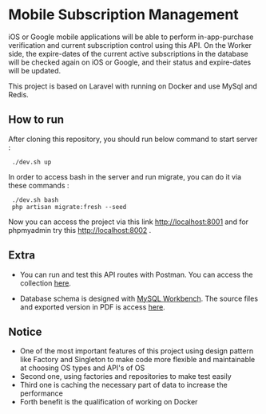 # Mobile Subscription Management 
  
iOS or Google mobile applications will be able to perform in-app-purchase  verification and current subscription control using this API.
On the Worker side, the expire-dates of the current active subscriptions in the database will be checked again on iOS or Google, and their status and expire-dates will be updated.

This project is based on Laravel with running on Docker and use MySql and Redis.
  
## How to run
After cloning this repository, you should run below command to start server :
  
	 ./dev.sh up

In order to access bash in the server and run migrate, you can do it via these commands :
  
	 ./dev.sh bash
	 php artisan migrate:fresh --seed
	 
Now you can access the project via this link [http://localhost:8001]( http://localhost:8001 ) and for phpmyadmin try this [http://localhost:8002]( http://localhost:8002 ) .

## Extra
- You can run and test this API routes with Postman. You can access the collection [here](https://github.com/amir-shadanfar/mobile-subscription-management/tree/main/postman).

- Database schema is designed with [MySQL Workbench]( https://dev.mysql.com/downloads/workbench ). The source files and exported version in PDF is access [here](https://github.com/amir-shadanfar/mobile-subscription-management/tree/main/dbschema).

## Notice
-	One of the most important features of this project using design pattern like Factory and Singleton to make code more flexible and maintainable at choosing OS types and API's of OS
-	Second one, using factories and repositories to make test easily
-	Third one is caching the necessary part of data to increase the performance
-	Forth benefit is the qualification of working on Docker 